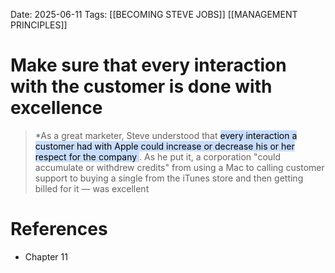 Date: 2025-06-11
Tags: [[BECOMING STEVE JOBS]] [[MANAGEMENT PRINCIPLES]] 

# Make sure that every interaction with the customer is done with excellence

>*As a great marketer, Steve understood that <mark style="background: #ADCCFFA6;">every interaction a customer had with Apple could increase or decrease his or her respect for the 
>company </mark>. As he put it, a corporation "could accumulate or withdrew credits" from using a Mac to calling customer support to buying a single from 
>the iTunes store and then getting billed for it — was excellent 
# References 
- Chapter 11